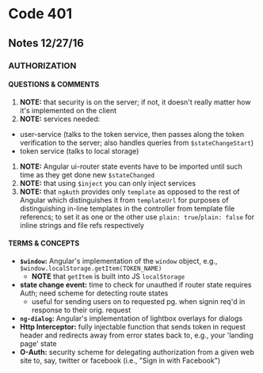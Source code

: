 # Code 401 
## Notes 12/27/16

### AUTHORIZATION

#### QUESTIONS & COMMENTS
1. **NOTE:** that security is on the server; if not, it doesn't really matter how it's implemented on the client
1. **NOTE:** services needed:
  - user-service (talks to the token service, then passes along the token verification to the server; also handles queries from `$stateChangeStart`)
  - token service (talks to local storage)
1. **NOTE:** Angular ui-router state events have to be imported until such time as they get done new `$stateChanged`
1. **NOTE:** that using `$inject` you can only inject services
1. **NOTE:** that `ngAuth` provides only `template` as opposed to the rest of Angular which distinguishes it from `templateUrl` for purposes of distinguishing in-line templates in the controller from template file referencs; to set it as one or the other use `plain: true`/`plain: false` for inline strings and file refs respectively


#### TERMS & CONCEPTS
  * **`$window`:**  Angular's implementation of the `window` object, e.g., `$window.localStorage.getItem(TOKEN_NAME)`
    - **NOTE** that `getItem` is built into JS `localStorage`
  * **state change event:** time to check for unauthed if router state requires Auth; need scheme for detecting route states
    - useful for sending users on to requested pg. when signin req'd in response to their orig. request
  * **`ng-dialog`:**  Angular's implementation of lightbox overlays for dialogs
  * **Http Interceptor:**  fully injectable function that sends token in request header and redirects away from error states back to, e.g., your 'landing page' state
  * **O-Auth:**  security scheme for delegating authorization from a given web site to, say, twitter or facebook (i.e., "Sign in with Facebook")
